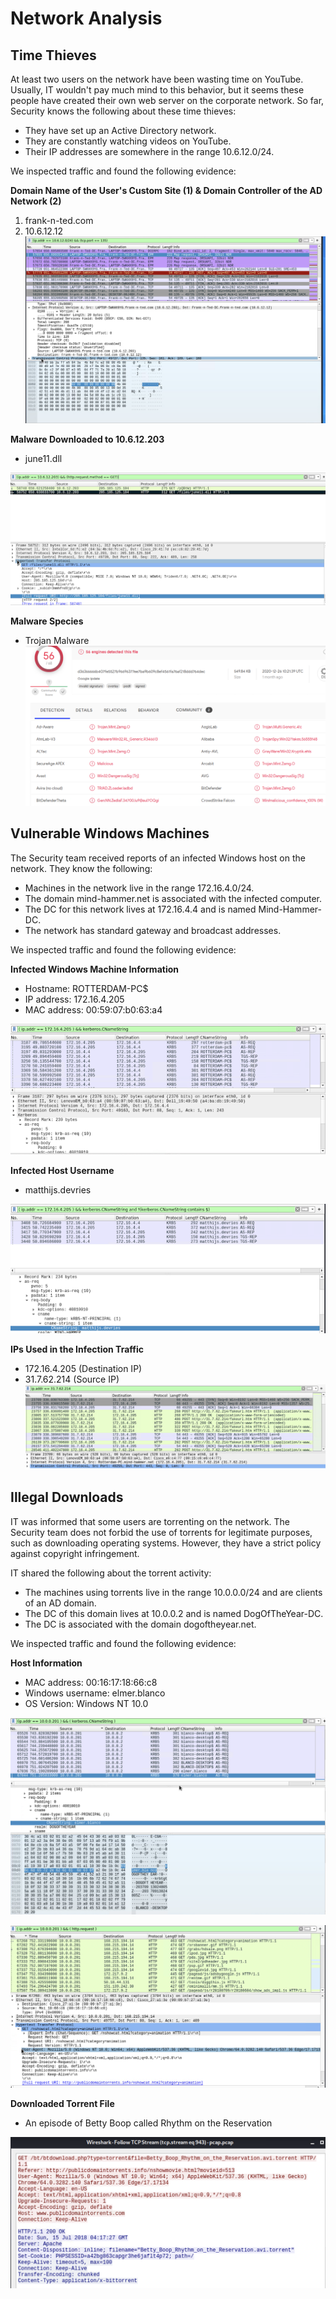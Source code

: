 # Network Analysis

## Time Thieves
At least two users on the network have been wasting time on YouTube. 
Usually, IT wouldn't pay much mind to this behavior, but it seems these people have created their own web server on the corporate network. 
So far, Security knows the following about these time thieves:
- They have set up an Active Directory network.
- They are constantly watching videos on YouTube.
- Their IP addresses are somewhere in the range 10.6.12.0/24.

We inspected traffic and found the following evidence:

**Domain Name of the User's Custom Site (1) & Domain Controller of the AD Network (2)**
1. frank-n-ted.com
2. 10.6.12.12
![Custom-Site](/Network-Analysis-Screenshots/Custom-Site-and-DC.png)

**Malware Downloaded to 10.6.12.203**
- june11.dll

![june11-dll](/Network-Analysis-Screenshots/june11-dll.png)

**Malware Species**
- Trojan Malware
![Malware-Species](/Network-Analysis-Screenshots/Malware-Species.png)

## Vulnerable Windows Machines

The Security team received reports of an infected Windows host on the network. They know the following:
- Machines in the network live in the range 172.16.4.0/24.
- The domain mind-hammer.net is associated with the infected computer.
- The DC for this network lives at 172.16.4.4 and is named Mind-Hammer-DC.
- The network has standard gateway and broadcast addresses.

We inspected traffic and found the following evidence:

**Infected Windows Machine Information**
- Hostname: ROTTERDAM-PC$
- IP address: 172.16.4.205
- MAC address: 00:59:07:b0:63:a4

![Host-Info](/Network-Analysis-Screenshots/Vulnerable-Windows-Host-Info.png)

**Infected Host Username**
- matthijs.devries

![Infected-Host-Username](/Network-Analysis-Screenshots/Infected-Windows-Username.png)

**IPs Used in the Infection Traffic**
- 172.16.4.205 (Destination IP)
- 31.7.62.214 (Source IP)
![Infection-Traffic-IPs](/Network-Analysis-Screenshots/Infection-Traffic-IPs.png)

## Illegal Downloads

IT was informed that some users are torrenting on the network. The Security team does not forbid the use of torrents for legitimate purposes, 
such as downloading operating systems. However, they have a strict policy against copyright infringement.

IT shared the following about the torrent activity:
- The machines using torrents live in the range 10.0.0.0/24 and are clients of an AD domain.
- The DC of this domain lives at 10.0.0.2 and is named DogOfTheYear-DC.
- The DC is associated with the domain dogoftheyear.net.

We inspected traffic and found the following evidence:

**Host Information**
- MAC address: 00:16:17:18:66:c8
- Windows username: elmer.blanco
- OS Version: Windows NT 10.0

![Illegal-Download-Username](/Network-Analysis-Screenshots/Illegal-Download-Username.png)


![Illegal-Download-OS-Version](/Network-Analysis-Screenshots/Illegal-Download-OS-Version.png)

**Downloaded Torrent File**
- An episode of Betty Boop called Rhythm on the Reservation

![Torrent-File](/Network-Analysis-Screenshots/Torrent-File.png)
